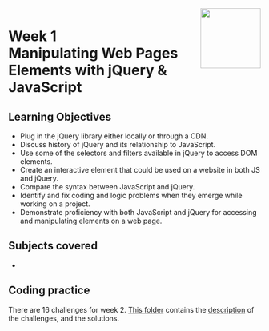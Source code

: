 <a href="../">
  <img src="/img/Animation_with_JavaScript_and_jQuery_logo.avif" width="120" align="right">
</a>

# Week 1 <br> Manipulating Web Pages Elements with jQuery & JavaScript

## Learning Objectives
- Plug in the jQuery library either locally or through a CDN.
- Discuss history of jQuery and its relationship to JavaScript.
- Use some of the selectors and filters available in jQuery to access DOM elements.
- Create an interactive element that could be used on a website in both JS and jQuery.
- Compare the syntax between JavaScript and jQuery.
- Identify and fix coding and logic problems when they emerge while working on a project.
- Demonstrate proficiency with both JavaScript and jQuery for accessing and manipulating elements on a web page.

## Subjects covered
- 

## Coding practice

There are 16 challenges for week 2. [This folder](./Challenges) contains the [description](./Challenges/README.md) of the challenges, and the solutions. 
